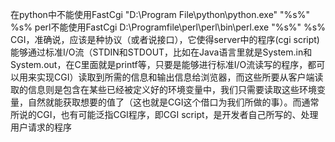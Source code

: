 在python中不能使用FastCgi
"D:\Program File\python\python.exe" "%s%" %s%
perl不能使用FastCgi
D:\Programfile\perl\perl\bin\perl.exe "%s%" %s%
CGI，准确说，应该是种协议（或者说接口），它使得server中的程序(cgi script)能够通过标准I/O流（STDIN和STDOUT，比如在Java语言里就是System.in和System.out，在C里面就是printf等，只要是能够进行标准I/O流读写的程序，都可以用来实现CGI）读取到所需的信息和输出信息给浏览器，而这些所要从客户端读取的信息则是包含在某些已经被定义好的环境变量中，我们只需要读取这些环境变量，自然就能获取想要的值了（这也就是CGI这个借口为我们所做的事）。而通常所说的CGI，也有可能泛指CGI程序，即CGI script，是开发者自己所写的、处理用户请求的程序
